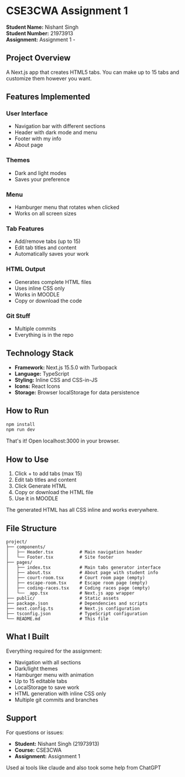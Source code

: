 # CSE3CWA Assignment 1 

**Student Name:** Nishant Singh  
**Student Number:** 21973913  
**Assignment:** Assignment 1 - 

## Project Overview

A Next.js app that creates HTML5 tabs. You can make up to 15 tabs and customize them however you want.

## Features Implemented

### User Interface
- Navigation bar with different sections
- Header with dark mode and menu
- Footer with my info
- About page

### Themes
- Dark and light modes
- Saves your preference

### Menu
- Hamburger menu that rotates when clicked
- Works on all screen sizes

### Tab Features
- Add/remove tabs (up to 15)
- Edit tab titles and content
- Automatically saves your work

### HTML Output
- Generates complete HTML files
- Uses inline CSS only
- Works in MOODLE
- Copy or download the code

### Git Stuff
- Multiple commits
- Everything is in the repo

## Technology Stack

- **Framework:** Next.js 15.5.0 with Turbopack
- **Language:** TypeScript
- **Styling:** Inline CSS and CSS-in-JS
- **Icons:** React Icons
- **Storage:** Browser localStorage for data persistence

## How to Run

```bash
npm install
npm run dev
```

That's it! Open localhost:3000 in your browser.

## How to Use

1. Click + to add tabs (max 15)
2. Edit tab titles and content
3. Click Generate HTML
4. Copy or download the HTML file
5. Use it in MOODLE

The generated HTML has all CSS inline and works everywhere.

## File Structure

```
project/
├── components/
│   ├── Header.tsx          # Main navigation header
│   └── Footer.tsx          # Site footer
├── pages/
│   ├── index.tsx           # Main tabs generator interface
│   ├── about.tsx           # About page with student info
│   ├── court-room.tsx      # Court room page (empty)
│   ├── escape-room.tsx     # Escape room page (empty)  
│   ├── coding-races.tsx    # Coding races page (empty)
│   └── _app.tsx            # Next.js app wrapper
├── public/                 # Static assets
├── package.json            # Dependencies and scripts
├── next.config.ts          # Next.js configuration
├── tsconfig.json           # TypeScript configuration
└── README.md               # This file
```

## What I Built

Everything required for the assignment:
- Navigation with all sections
- Dark/light themes  
- Hamburger menu with animation
- Up to 15 editable tabs
- LocalStorage to save work
- HTML generation with inline CSS only
- Multiple git commits and branches

## Support

For questions or issues:
- **Student:** Nishant Singh (21973913)
- **Course:** CSE3CWA
- **Assignment:** Assignment 1

Used ai tools like claude and also took some help from ChatGPT